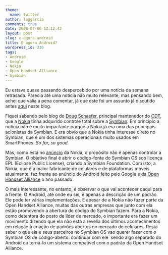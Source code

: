 ```yaml
---
theme:
  name: twitter
author: laggarcia
comments: true
date: 2008-07-06 12:12:42
layout: post
slug: e-agora-android
title: E agora Android?
wordpress_id: 330
tags:
- Android
- Google
- Nokia
- Open Handset Alliance
- Symbian
---
```


Eu estava quase passando despercebido por uma notícia da semana retrasada. Parecia até uma notícia não muito relevante, mas pensando bem, achei que valia a pena comentar, já que este foi um assunto já discutido antes [aqui](http://log4dev.com/2007/11/06/pc-20/) neste blog.

Fiquei sabendo pelo blog do [Doug Schaefer](http://cdtdoug.blogspot.com/), principal mantenedor do [CDT](http://www.eclipse.org/cdt/), que a [Nokia](http://www.nokia.com) tinha adquirido controle total sobre a [Symbian](http://www.symbian.com/). Em princípio a notícia não é muito impactante porque a Nokia já era uma das principais acionistas da Symbian. E era obvio que a Nokia tinha interesse direto no Symbian, que é um dos sistemas operacionais muito usados em SmartPhones. _So far, so good._

Mas, como está no [anúncio](http://www.nokia.com/A4136001?newsid=1230416) da Nokia, o propósito não é apenas controlar a Symbian. O objetivo final é abrir o código-fonte do Symbian OS sob licença EPL (Eclipse Public License), criando a Symbian Foundation. Com isto, a Nokia, que é a maior fabricante de celulares e de plataformas móveis atualmente, faz frente ao anúncio do Android feito pelo Google e da [Open Handset Alliance](http://www.openhandsetalliance.com/) o ano passado.

O mais interessante, no entanto, é observar o que vai acontecer daqui para a frente. O Android, até onde eu sei, é apenas a descrição de um padrão. Ele pode ter várias implementações. E apesar de a Nokia não fazer parte da Open Handset Alliance, muitas das outras empresas que junto com ela estão promovendo a abertura do código do Symbian fazem. Para a Nokia, como detentora do posto de líder de mercado, o importante era fazer um movimento dizendo que ela não está a revelia dos últimos acontecimentos em relação à criação de padrões abertos no mercado de celulares. Resta saber o que ela e seus parceiros no Symbian OS vao querer fazer com o Symbian OS de código-aberto: continuar com ele  sendo algo separado do Android ou torná-lo um sistema compatível com o padrão da Open Handset Alliance.
